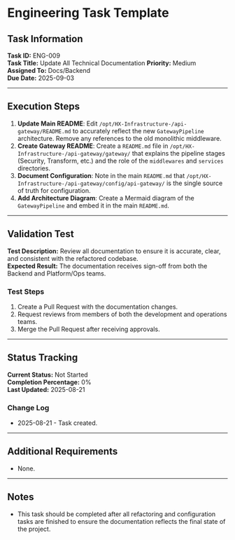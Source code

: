 # Engineering Task Template

## Task Information
**Task ID:** ENG-009  
**Task Title:** Update All Technical Documentation
**Priority:** Medium  
**Assigned To:** Docs/Backend  
**Due Date:** 2025-09-03

---

## Execution Steps
1.  **Update Main README**: Edit `/opt/HX-Infrastructure-/api-gateway/README.md` to accurately reflect the new `GatewayPipeline` architecture. Remove any references to the old monolithic middleware.
2.  **Create Gateway README**: Create a `README.md` file in `/opt/HX-Infrastructure-/api-gateway/gateway/` that explains the pipeline stages (Security, Transform, etc.) and the role of the `middlewares` and `services` directories.
3.  **Document Configuration**: Note in the main `README.md` that `/opt/HX-Infrastructure-/api-gateway/config/api-gateway/` is the single source of truth for configuration.
4.  **Add Architecture Diagram**: Create a Mermaid diagram of the `GatewayPipeline` and embed it in the main `README.md`.

---

## Validation Test
**Test Description:** Review all documentation to ensure it is accurate, clear, and consistent with the refactored codebase.  
**Expected Result:** The documentation receives sign-off from both the Backend and Platform/Ops teams.

### Test Steps
1.  Create a Pull Request with the documentation changes.
2.  Request reviews from members of both the development and operations teams.
3.  Merge the Pull Request after receiving approvals.

---

## Status Tracking
**Current Status:** Not Started  
**Completion Percentage:** 0%  
**Last Updated:** 2025-08-21  

### Change Log
- 2025-08-21 - Task created.

---

## Additional Requirements
- None.

---

## Notes
- This task should be completed after all refactoring and configuration tasks are finished to ensure the documentation reflects the final state of the project.
